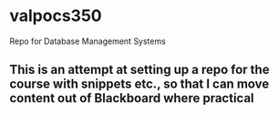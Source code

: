 # valpocs350
Repo for Database Management Systems

## This is an attempt at setting up a repo for the course with snippets etc., so that I can move content out of Blackboard where practical
